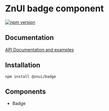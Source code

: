 # ZnUI badge component
[![npm version](https://badge.fury.io/js/@znui%2Fbadge.svg)](https://badge.fury.io/js/@znui%2Fbadge)

## Documentation
[API Documentation and examples](https://ui.zation.ru/)

## Installation

```
npm install @znui/badge
```

## Components

- Badge